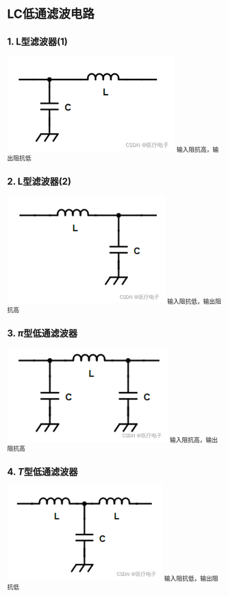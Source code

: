 # LC低通滤波电路
## 1. L型滤波器(1)
![L型1](./L型低通滤波器1.png)
输入阻抗高，输出阻抗低
## 2. L型滤波器(2)
![L型2](./L型低通滤波器2.png)
输入阻抗低，输出阻抗高
## 3. ${\pi}$型低通滤波器
![PI型](./PI型低通滤波器.png)
输入阻抗高，输出阻抗高
## 4. ${T}$型低通滤波器
![T型](./T型低通滤波器.png)
输入阻抗低，输出阻抗低